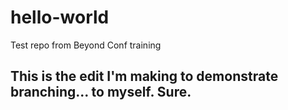 # hello-world
Test repo from Beyond Conf training

## This is the edit I'm making to demonstrate branching... to myself. Sure.
